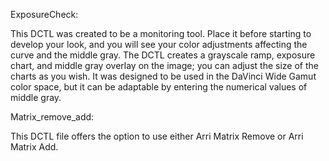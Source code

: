ExposureCheck:

This DCTL was created to be a monitoring tool. Place it before starting to develop your look, and you will see your color adjustments affecting the curve and the middle gray. The DCTL creates a grayscale ramp, exposure chart, and middle gray overlay on the image; you can adjust the size of the charts as you wish. It was designed to be used in the DaVinci Wide Gamut color space, but it can be adaptable by entering the numerical values of middle gray.

Matrix_remove_add:

This DCTL file offers the option to use either Arri Matrix Remove or Arri Matrix Add.
